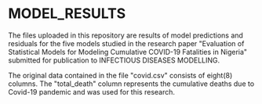 # MODEL_RESULTS
The files uploaded in this repository are results of model predictions and residuals for the five models studied in the research paper "Evaluation of Statistical Models for Modeling Cumulative COVID-19 Fatalities in Nigeria" submitted for publication to INFECTIOUS DISEASES MODELLING.

The original data contained in the file "covid.csv" consists of eight(8) columns. The "total_death" column represents the cumulative deaths due to Covid-19 pandemic and was used for this research.
